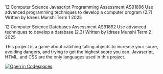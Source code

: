 12 Computer Science Javascript Programming Assessment
AS91896 Use advanced programming techniques to develop a computer program (2.7)
Written by Idrees Munshi Term 1 2025

12 Computer Science Databases Assessment
AS91892 Use advanced techniques to develop a database (2.3)
Written by Idrees Munshi Term 2 2025

This project is a game about catching falling objects to increase your score, avoiding dangers, and trying to get the highest score you can.
Javascript, HTML, and CSS are the only languages used in this project.

[![Open in Codespaces](https://classroom.github.com/assets/launch-codespace-2972f46106e565e64193e422d61a12cf1da4916b45550586e14ef0a7c637dd04.svg)](https://classroom.github.com/open-in-codespaces?assignment_repo_id=18487027)
